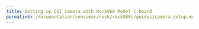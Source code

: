 ```yaml
---
title: Setting up CSI camera with Rock960 Model C board
permalink: /documentation/consumer/rock/rock960c/guides/camera-setup.md.html
---
```


